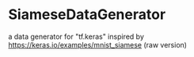 # SiameseDataGenerator

a data generator for "tf.keras" inspired by https://keras.io/examples/mnist_siamese (raw version)

